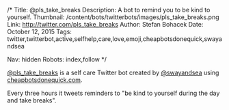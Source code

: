 /*
Title: @pls_take_breaks
Description: A bot to remind you to be kind to yourself.
Thumbnail: /content/bots/twitterbots/images/pls_take_breaks.png
Link: http://twitter.com/pls_take_breaks
Author: Stefan Bohacek
Date: October 12, 2015
Tags: twitter,twitterbot,active,selfhelp,care,love,emoji,cheapbotsdonequick,swayandsea

Nav: hidden
Robots: index,follow
*/

[@pls_take_breaks](https://twitter.com/pls_take_breaks) is a self care Twitter bot created by [@swayandsea](https://twitter.com/swayandsea) using [cheapbotsdonequick.com](http://cheapbotsdonequick.com/).

Every three hours it tweets reminders to "be kind to yourself during the day and take breaks".